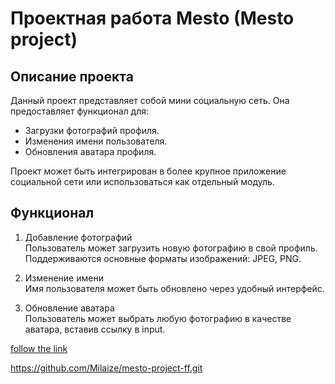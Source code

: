 # Проектная работа Mesto (Mesto project)  

## Описание проекта  

Данный проект представляет собой мини социальную сеть. 
Она предоставляет функционал для:

* Загрузки фотографий профиля.  
* Изменения имени пользователя.  
* Обновления аватара профиля.  

Проект может быть интегрирован в более крупное приложение социальной сети или использоваться как отдельный модуль.  

## Функционал  

1. Добавление фотографий  
Пользователь может загрузить новую фотографию в свой профиль.  
Поддерживаются основные форматы изображений: JPEG, PNG.  

2. Изменение имени  
Имя пользователя может быть обновлено через удобный интерфейс.  

3. Обновление аватара  
Пользователь может выбрать любую фотографию в качестве аватара, вставив ссылку в input.  

[follow the link](https://milaize.github.io/mesto-project-ff/) 

https://github.com/Milaize/mesto-project-ff.git
